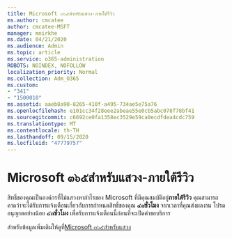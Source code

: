 ```yaml
---
title: Microsoft ๓๖๕สำหรับแสวง-ภายใต้รีวิว
ms.author: cmcatee
author: cmcatee-MSFT
manager: mnirkhe
ms.date: 04/21/2020
ms.audience: Admin
ms.topic: article
ms.service: o365-administration
ROBOTS: NOINDEX, NOFOLLOW
localization_priority: Normal
ms.collection: Adm_O365
ms.custom:
- "341"
- "1500010"
ms.assetid: aaeb8a90-8265-410f-a495-734ae5e75a76
ms.openlocfilehash: e101cc34f28eee2abeae55e0cb5abc078f78bf41
ms.sourcegitcommit: c6692ce0fa1358ec3529e59ca0ecdfdea4cdc759
ms.translationtype: MT
ms.contentlocale: th-TH
ms.lasthandoff: 09/15/2020
ms.locfileid: "47779757"
---
```

# <a name="microsoft-365-for-nonprofits---under-review"></a>Microsoft ๓๖๕สำหรับแสวง-ภายใต้รีวิว

สิทธิ์ของคุณเป็นองค์กรที่ไม่แสวงหากำไรของ Microsoft ที่มีคุณสมบัติอยู่**ภายใต้รีวิว** คุณสามารถคาดว่าจะได้รับการแจ้งเตือนเกี่ยวกับการกำหนดสิทธิ์ของคุณ **๔๘ชั่วโมง** จากเวลาที่คุณส่งผลงาน โปรดอนุญาตอย่างน้อย **๔๘ชั่วโมง** เพื่อรับการแจ้งเตือนนี้ก่อนที่จะเปิดคำขอบริการ 

สำหรับข้อมูลเพิ่มเติมให้ดูที่[Microsoft ๓๖๕สำหรับแสวง](https://www.microsoft.com/nonprofits/microsoft-365) 
